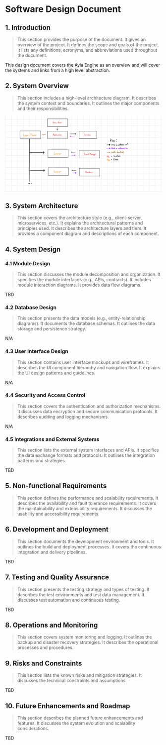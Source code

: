 # Software Design Document

## 1. Introduction
> This section provides the purpose of the document. It gives an overview of the project. It defines the scope and
> goals of the project. It lists any definitions, acronyms, and abbreviations used throughout the document.

This design document covers the Ayla Engine as an overview and will cover the systems and links from a high level 
abstraction.

## 2. System Overview
> This section includes a high-level architecture diagram. It describes the system context and boundaries. It outlines
> the major components and their responsibilities.



![OverallEngineDesign.png](Images/OverallEngineDesign.png)

## 3. System Architecture
> This section covers the architecture style (e.g., client-server, microservices, etc.). It explains the architectural
> patterns and principles used. It describes the architecture layers and tiers. It provides a component diagram and
> descriptions of each component.



## 4. System Design

### 4.1 Module Design
> This section discusses the module decomposition and organization. It specifies the module interfaces (e.g., APIs,
> contracts). It includes module interaction diagrams. It provides data flow diagrams.

TBD

### 4.2 Database Design
> This section presents the data models (e.g., entity-relationship diagrams). It documents the database schemas. It
> outlines the data storage and persistence strategy.

N/A

### 4.3 User Interface Design
> This section contains user interface mockups and wireframes. It describes the UI component hierarchy and navigation
> flow. It explains the UI design patterns and guidelines.

N/A

### 4.4 Security and Access Control
> This section covers the authentication and authorization mechanisms. It discusses data encryption and secure
> communication protocols. It describes auditing and logging mechanisms.

N/A

### 4.5 Integrations and External Systems
> This section lists the external system interfaces and APIs. It specifies the data exchange formats and protocols. It
> outlines the integration patterns and strategies.

TBD

## 5. Non-functional Requirements
> This section defines the performance and scalability requirements. It describes the availability and fault tolerance
> requirements. It covers the maintainability and extensibility requirements. It discusses the usability and
> accessibility requirements.



## 6. Development and Deployment
> This section documents the development environment and tools. It outlines the build and deployment processes.
> It covers the continuous integration and delivery pipelines.

TBD

## 7. Testing and Quality Assurance
> This section presents the testing strategy and types of testing. It describes the test environments and test data
> management. It discusses test automation and continuous testing.

TBD

## 8. Operations and Monitoring
> This section covers system monitoring and logging. It outlines the backup and disaster recovery strategies. It
> describes the operational processes and procedures.




## 9. Risks and Constraints
> This section lists the known risks and mitigation strategies. It discusses the technical constraints and assumptions.

TBD

## 10. Future Enhancements and Roadmap
> This section describes the planned future enhancements and features. It discusses the system evolution and scalability
> considerations.

TBD